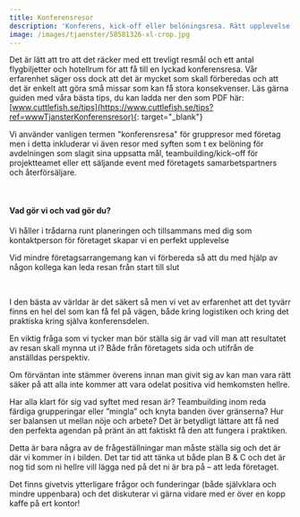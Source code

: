 ```yaml
---
title: Konferensresor
description: 'Konferens, kick-off eller belöningsresa. Rätt upplevelse för din grupp.'
image: /images/tjaenster/58581326-xl-crop.jpg
---
```


Det &auml;r l&auml;tt att tro att det r&auml;cker med ett trevligt resm&aring;l och ett antal flygbiljetter och hotellrum för att f&aring; till en lyckad konferensresa. V&aring;r erfarenhet s&auml;ger oss dock att det &auml;r mycket som skall förberedas och att det &auml;r enkelt att göra sm&aring; missar som kan f&aring; stora konsekvenser. L&auml;s g&auml;rna guiden med v&aring;ra b&auml;sta tips, du kan ladda ner den som PDF h&auml;r:[www.cuttlefish.se/tips](https://www.cuttlefish.se/tips?ref=wwwTjansterKonferensresor){: target="_blank"}

Vi anv&auml;nder vanligen termen "konferensresa" för gruppresor med företag men i detta inkluderar vi &auml;ven resor med syften som t ex belöning för avdelningen som slagit sina uppsatta m&aring;l, teambuilding/kick–off för projektteamet eller ett s&auml;ljande event med företagets samarbetspartners och &aring;terförs&auml;ljare.

&nbsp;

#### Vad gör vi och vad gör du?

Vi h&aring;ller i tr&aring;darna runt planeringen och tillsammans med dig som kontaktperson för företaget skapar vi en perfekt upplevelse

Vid mindre företagsarrangemang kan vi förbereda s&aring; att du med hj&auml;lp av n&aring;gon kollega kan leda resan fr&aring;n start till slut

&nbsp;

I den b&auml;sta av v&auml;rldar &auml;r det s&auml;kert s&aring; men vi vet av erfarenhet att det tyv&auml;rr finns en hel del som kan f&aring; fel p&aring; v&auml;gen, b&aring;de kring logistiken och kring det praktiska kring sj&auml;lva konferensdelen.

En viktig fr&aring;ga som vi tycker man bör st&auml;lla sig &auml;r vad vill man att resultatet av resan skall mynna ut i? B&aring;de fr&aring;n företagets sida och utifr&aring;n de anst&auml;lldas perspektiv.

Om förv&auml;ntan inte st&auml;mmer överens innan man givit sig av kan man vara r&auml;tt s&auml;ker p&aring; att alla inte kommer att vara odelat positiva vid hemkomsten hellre.

Har alla klart för sig vad syftet med resan &auml;r? Teambuilding inom reda f&auml;rdiga grupperingar eller ”mingla” och knyta banden över gr&auml;nserna? Hur ser balansen ut mellan nöje och arbete? Det &auml;r betydligt l&auml;ttare att f&aring; ned den perfekta agendan p&aring; pr&auml;nt &auml;n att faktiskt f&aring; den att fungera i praktiken.

Detta &auml;r bara n&aring;gra av de fr&aring;gest&auml;llningar man m&aring;ste st&auml;lla sig och det &auml;r d&auml;r vi kommer in i bilden. Det tar tid att t&auml;nka ut b&aring;de plan B & C och det &auml;r nog tid som ni hellre vill l&auml;gga ned p&aring; det ni &auml;r bra p&aring; – att leda företaget.

Det finns givetvis ytterligare fr&aring;gor och funderingar (b&aring;de sj&auml;lvklara och mindre uppenbara) och det diskuterar vi g&auml;rna vidare med er över en kopp kaffe p&aring; ert kontor\!